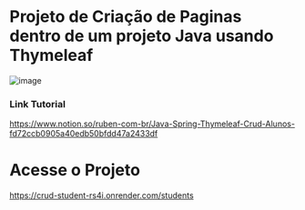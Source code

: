 # Projeto de Criação de Paginas dentro de um projeto Java usando Thymeleaf

![image](https://github.com/rubengyn/thymeleaf_crud_student/assets/17937736/bac082a8-24c2-4026-9d5a-dc5bf51f46f3)


### Link Tutorial
https://www.notion.so/ruben-com-br/Java-Spring-Thymeleaf-Crud-Alunos-fd72ccb0905a40edb50bfdd47a2433df

# Acesse o Projeto
https://crud-student-rs4i.onrender.com/students
